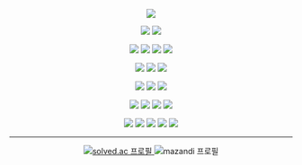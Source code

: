 <!-- header -->
<p align="center">
  <img src="https://capsule-render.vercel.app/api?type=waving&color=0:fdf4e7,100:fdebfa&height=200&text=Sujin%20Yoon&fontColor=736d6c&section=header&fontAlignY=36&fontSize=30"/>
</p>
<!-- e1f5fe -->
<!-- &animation=twinkling -->


<!-- 기술 스택 뱃지 -->
<div align="center">
  <p>
    <img src="https://img.shields.io/badge/C-00599C?style=for-the-badge&logo=c&logoColor=white" />
    <img src="https://img.shields.io/badge/C++-00599C?style=for-the-badge&logo=c%2B%2B&logoColor=white" />
  </p>
</div>

<div align="center">
  <p>
    <img src="https://img.shields.io/badge/Java-007396?style=for-the-badge&logo=java&logoColor=white" />
    <img src="https://img.shields.io/badge/Python-3776AB?style=for-the-badge&logo=python&logoColor=white" />
    <img src="https://img.shields.io/badge/Spring-6DB33F?style=for-the-badge&logo=spring&logoColor=white" />
    <img src="https://img.shields.io/badge/Django-092E20?style=for-the-badge&logo=django&logoColor=white" />
    <!--<img src="https://img.shields.io/badge/FastAPI-005571?style=flat&logo=fastapi&logoColor=white" />-->
  </p>
</div>

<div align="center">
  <p>
    <img src="https://img.shields.io/badge/MySQL-4479A1?style=for-the-badge&logo=mysql&logoColor=white" />
    <img src="https://img.shields.io/badge/SQLite-07405E?style=for-the-badge&logo=sqlite&logoColor=white" />
    <img src="https://img.shields.io/badge/Postgres-316192?style=for-the-badge&logo=postgresql&logoColor=white" />
  </p>
</div>

<div align="center">
  <p>
    <img src="https://img.shields.io/badge/HTML5-E34F26?style=for-the-badge&logo=html5&logoColor=white" />
    <img src="https://img.shields.io/badge/CSS3-1572B6?style=for-the-badge&logo=css3&logoColor=white" />
    <img src="https://img.shields.io/badge/JavaScript-F7DF1E?style=for-the-badge&logo=javascript&logoColor=black" />
    <!--<img src="https://img.shields.io/badge/React-20232A?style=flat&logo=react&logoColor=61DAFB" />-->
  </p>
</div>

<p align="center">
  <!--<img src="https://img.shields.io/badge/Render-46E3B7?style=flat&logo=render&logoColor=white" />-->
  <!--<img src="https://img.shields.io/badge/AWS-232F3E?style=flat&logo=amazonaws&logoColor=white" />-->
  <!--<img src="https://img.shields.io/badge/Firebase-039BE5?style=flat&logo=firebase&logoColor=white" />-->
  <!--<img src="https://img.shields.io/badge/Supabase-3ECF8E?style=flat&logo=supabase&logoColor=white" />-->
  <!--<img src="https://img.shields.io/badge/GitHub_Pages-121013?style=flat&logo=github&logoColor=white" />-->
  <!--<img src="https://img.shields.io/badge/Docker-2496ED?style=flat&logo=docker&logoColor=white" />-->
</p>

<!-- <p align="center"> -->
  <!-- <img src="https://img.shields.io/badge/IntelliJ%20IDEA-000000?style=flat&logo=intellij-idea&logoColor=white" /> -->
  <!-- <img src="https://img.shields.io/badge/PyCharm-000000?style=flat&logo=pycharm&logoColor=white" /> -->
  <!-- <img src="https://img.shields.io/badge/Vim-11AB00?style=flat&logo=vim&logoColor=white" /> -->
  <!-- <img src="https://img.shields.io/badge/Visual%20Studio%20Code-0078D7?style=flat&logo=visual-studio-code&logoColor=white" /> -->
  <!-- <img src="https://img.shields.io/badge/Visual%20Studio-5C2D91?style=flat&logo=visual-studio&logoColor=white" /> -->
  <!-- <img src="https://img.shields.io/badge/Jupyter-FA0F00?style=flat&logo=jupyter&logoColor=white" /> -->
<!-- </p> -->

<p align="center">
  <img src="https://img.shields.io/badge/ClipStudioPaint-CFD3D3?style=for-the-badge&logo=ClipStudioPaint&logoColor=white" />
  <img src="https://img.shields.io/badge/Adobe%20Photoshop-31A8FF?style=for-the-badge&logo=adobe%20photoshop&logoColor=white" />
  <img src="https://img.shields.io/badge/Figma-F24E1E?style=for-the-badge&logo=figma&logoColor=white" />
  <img src="https://img.shields.io/badge/Canva-00C4CC?style=for-the-badge&logo=canva&logoColor=white" />
</p>

<div align="center">
  <p>
    <img src="https://img.shields.io/badge/Arduino-00979D?style=for-the-badge&logo=arduino&logoColor=white" />
    <img src="https://img.shields.io/badge/Gradle-02303A?style=for-the-badge&logo=gradle&logoColor=white" />
    <img src="https://img.shields.io/badge/Notion-000000?style=for-the-badge&logo=notion&logoColor=white" />
    <img src="https://img.shields.io/badge/Postman-FF6C37?style=for-the-badge&logo=postman&logoColor=white" />
    <img src="https://img.shields.io/badge/Swagger-39A5DC?style=for-the-badge&logo=swagger&logoColor=white" />
  </p>
</div>



<!-- GitHub stats -->
<!-- <p align="left"> -->
  <!-- <img src="https://github-readme-stats.vercel.app/api?username=s90d221&show_icons=true&locale=en" alt="s90d221" /> -->
  <!-- <img src="https://github-readme-stats.vercel.app/api?username=s90d221&show_icons=true&include_all_commits=true&hide_border=true&bg_color=30,9abed9,e3ddee&title_color=fff&text_color=fff&icon_color=fff" alt="s90d221"/> -->
  
  <!-- GitHub 활동 그래프 -->
  <!-- <img src="https://github-readme-activity-graph.vercel.app/graph?username=s90d221&bg_color=f7f9fc&color=3d3d3d&line=3e89df&point=2859ad&area=true&area_color=3e89df&hide_border=true" width=80%/> -->
<!-- </p> -->

<!-- Most used languages -->
<!-- <p align="center"> -->
  <!-- <img src="https://github-readme-stats.vercel.app/api/top-langs/?username=s90d221&layout=compact&hide_border=true&bg_color=30,e3ddee,9abed9&title_color=fff&text_color=fff&icon_color=fff&hide=scss,css,ejs,html" alt="Top Langs"/> -->
<!-- </p> -->

---

<!-- Baekjoon stats -->
<div align="center">
  <a href="https://solved.ac/s90d221">
    <img src="http://mazassumnida.wtf/api/v2/generate_badge?boj=s90d221" alt="solved.ac 프로필"/>
  </a>
  <img src="http://mazandi.herokuapp.com/api?handle=s90d221&theme=warm" alt="mazandi 프로필"/>
</div>
